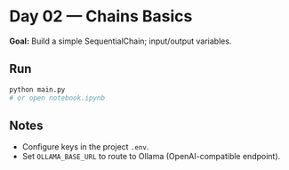 # Day 02 — Chains Basics

**Goal:** Build a simple SequentialChain; input/output variables.

## Run
```bash
python main.py
# or open notebook.ipynb
```

## Notes
- Configure keys in the project `.env`.
- Set `OLLAMA_BASE_URL` to route to Ollama (OpenAI-compatible endpoint).

